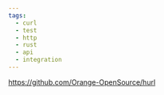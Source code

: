 ```yaml
---
tags:
  - curl
  - test
  - http
  - rust
  - api
  - integration
---
```

https://github.com/Orange-OpenSource/hurl

